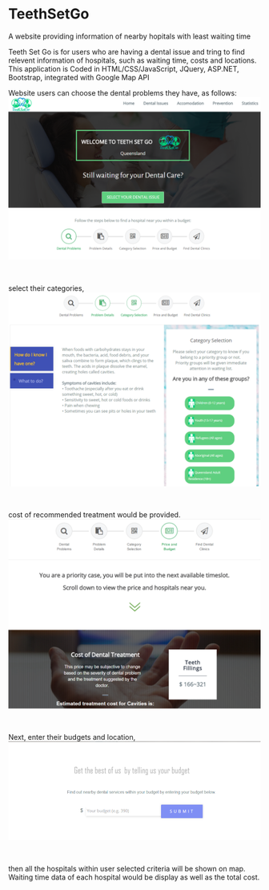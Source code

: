 # TeethSetGo
A website providing information of nearby hopitals with least waiting time

Teeth Set Go is for users who are having a dental issue and tring to find relevent information of hospitals, such as waiting time, costs and locations. 
This application is Coded in HTML/CSS/JavaScript, JQuery, ASP.NET, Bootstrap, integrated with Google Map API

Website users can choose the dental problems they have, as follows:<br/>
<img src="Images/screenshot1.png" width="550">
<p>
<p><br/>
<p>select their categories, <br/>
<img src="Images/screenshot33.png" width="550">
<p>
<p><br/>
<p>cost of recommended treatment would be provided. <br/>
<img src="Images/screenshot2.png" width="550">
<p>
<p><br/>
<p>Next, enter their budgets and location,<br/>
<img src="Images/screenshot4.png" width="550">
 <p>
<p><br/>
<p>then all the hospitals within user selected criteria will be shown on map. Waiting time data of each hospital would be display as well as the total cost.
